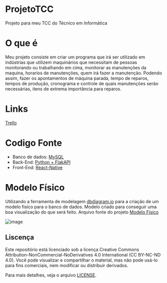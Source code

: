 # ProjetoTCC
Projeto para meu TCC do Técnico em Informática

# O que é
Meu projeto consiste em criar um programa que irá ser utilizado em indústrias que utilizem maquinários que necessitam de pessoas monitorando ou trabalhando em cima, monitorar as manutenções da maquina, horarios de manutenções, quem irá fazer a manutenção. 
Podendo assim, fazer os apontamentos de máquina parada, tempo de reparos, tempos de produção, cronograma e controle de quais manutenções serão necessárias, itens de extrema importância para reparos.

# Links 
[Trello](https://trello.com/b/2zx0wjCj/matheus-augusto-daminelli)

# Codigo Fonte
+ Banco de dados: [MySQL](https://dev.mysql.com/doc/)
+ Back-End: [Python + FlakAPI](https://docs.python.org/3/)
+ Front-End: [React-Native](https://reactnative.dev/docs/getting-started)


# Modelo Físico
Utilizando a ferramenta de modelagem [dbdiagram.io](https://dbdiagram.io/home) para a criação de um modelo fisíco para o banco de dados. Modelo criado para conseguir uma boa visualização do que será feito.
Arquivo fonte do projeto [Modelo Físico](https://dbdiagram.io/d/tcc-66bb96178b4bb5230e04d3db)

![image](https://github.com/user-attachments/assets/7ff13a71-79ee-44f5-b44d-652916ef9975)

## Liscença

Este repositório está licenciado sob a licença Creative Commons Attribution-NonCommercial-NoDerivatives 4.0 International (CC BY-NC-ND 4.0). Você pode visualizar e compartilhar o material, mas não pode usá-lo para fins comerciais, nem modificar ou distribuir derivados.

Para mais detalhes, veja o arquivo [LICENSE](./LICENSE).

